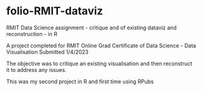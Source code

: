 # folio-RMIT-dataviz
RMIT Data Science assignment - critique and of existing dataviz and reconstruction - in R

A project completed for RMIT Online Grad Certificate of Data Science - Data Visualisation
Submitted 1/4/2023

The objective was to critique an existing visualisation and then reconstruct it to address any issues.

This was my second project in R and first time using RPubs
